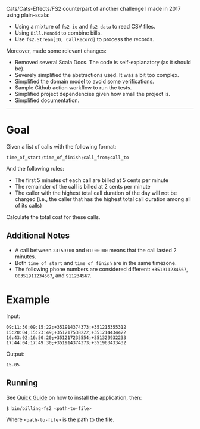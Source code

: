 Cats/Cats-Effects/FS2 counterpart of another challenge I made in 2017 using plain-scala:
- Using a mixture of `fs2-io` and `fs2-data` to read CSV files.
- Using `Bill.Monoid` to combine bills.
- Use `fs2.Stream[IO, CallRecord]` to process the records.

Moreover, made some relevant changes:
- Removed several Scala Docs. The code is self-explanatory (as it should be).
- Severely simplified the abstractions used. It was a bit too complex.
- Simplified the domain model to avoid some verifications.
- Sample Github action workflow to run the tests.
- Simplified project dependencies given how small the project is.
- Simplified documentation.
---

# Goal

Given a list of calls with the following format:

    time_of_start;time_of_finish;call_from;call_to

And the following rules:

 - The first 5 minutes of each call are billed at 5 cents per minute
 - The remainder of the call is billed at 2 cents per minute
 - The caller with the highest total call duration of the day will not be charged (i.e., the caller that has the highest total call duration among all of its calls)

Calculate the total cost for these calls.

## Additional Notes

* A call between `23:59:00` and `01:00:00` means that the call lasted 2 minutes.
* Both `time_of_start` and `time_of_finish` are in the same timezone.
* The following phone numbers are considered different: `+351911234567`, `00351911234567`, and `911234567`.

# Example

Input:
```
09:11:30;09:15:22;+351914374373;+351215355312
15:20:04;15:23:49;+351217538222;+351214434422
16:43:02;16:50:20;+351217235554;+351329932233
17:44:04;17:49:30;+351914374373;+351963433432
```

Output:
``` 
15.05
``` 

## Running

See [Quick Guide](CONTRIBUTING.md#quick-guide) on how to install the application, then:
```bash
$ bin/billing-fs2 <path-to-file>
```

Where `<path-to-file>` is the path to the file.
